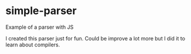 # simple-parser
Example of a parser with JS

I created this parser just for fun. Could be improve a lot more but I did it to learn about compilers.
